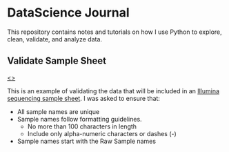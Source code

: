 # DataScience Journal
This repository contains notes and tutorials on how I use Python to explore, clean, validate, and analyze data.

## Validate Sample Sheet
[<<Read Entry>>](VerifyCSV.ipynb)

This is an example of validating the data that will be included in an [Illumina sequencing sample sheet](https://www.illumina.com/content/dam/illumina-marketing/documents/products/technotes/sequencing-sheet-format-specifications-technical-note-970-2017-004.pdf).  I was asked to ensure that:

- All sample names are unique
- Sample names follow formatting guidelines.
  - No more than 100 characters in length
  - Include only alpha-numeric characters or dashes (-)
- Sample names start with the Raw Sample names
